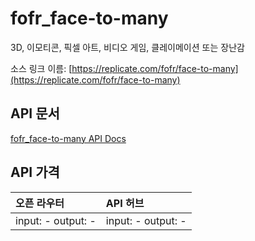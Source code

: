 # fofr_face-to-many

3D, 이모티콘, 픽셀 아트, 비디오 게임, 클레이메이션 또는 장난감

소스 링크 이름: [https://replicate.com/fofr/face-to-many](https://replicate.com/fofr/face-to-many)

## API 문서

[fofr_face-to-many API Docs](../apis/kr/fofr_face-to-many.md)

## API 가격

| 오픈 라우터 | API 허브 |
|:---|:---|
| input: - output: - | input: - output: - |
